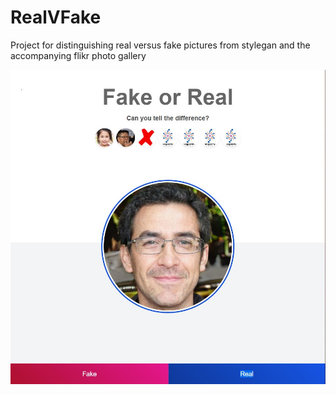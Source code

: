 # RealVFake
Project for distinguishing real versus fake pictures from stylegan and the accompanying flikr photo gallery

![realfake](realfake.JPG  )
